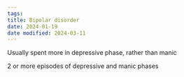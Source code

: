 ```yaml
---
tags: 
title: Bipolar disorder
date: 2024-01-19
date modified: 2024-03-11
---
```

Usually spent more in depressive phase, rather than manic

2 or more episodes of depressive and manic phases